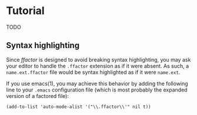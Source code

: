 Tutorial
========

TODO

Syntax highlighting
-------------------

Since *ffactor* is designed to avoid breaking syntax highlighting, you
may ask your editor to handle the `.ffactor` extension as if it were
absent. As such, a `name.ext.ffactor` file would be syntax highlighted
as if it were `name.ext`.

If you use emacs(1), you may achieve this behavior by adding the
following line to your `.emacs` configuration file (which is most
probably the expanded version of a factored file):

    (add-to-list 'auto-mode-alist '("\\.ffactor\\'" nil t))

